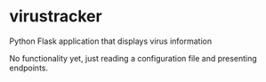 # virustracker

Python Flask application that displays virus information

No functionality yet, just reading a configuration file and presenting endpoints.